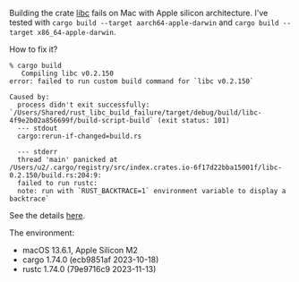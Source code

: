 Building the crate [libc](https://crates.io/crates/libc) fails on Mac with
Apple silicon architecture. I've tested with
`cargo build --target aarch64-apple-darwin` and 
`cargo build --target x86_64-apple-darwin`.

How to fix it?

```
% cargo build
   Compiling libc v0.2.150
error: failed to run custom build command for `libc v0.2.150`

Caused by:
  process didn't exit successfully: `/Users/Shared/rust_libc_build_failure/target/debug/build/libc-4f9e2b02a856699f/build-script-build` (exit status: 101)
  --- stdout
  cargo:rerun-if-changed=build.rs

  --- stderr
  thread 'main' panicked at /Users/u2/.cargo/registry/src/index.crates.io-6f17d22bba15001f/libc-0.2.150/build.rs:204:9:
  failed to run rustc: 
  note: run with `RUST_BACKTRACE=1` environment variable to display a backtrace`
```

See the details [here](build_error.txt).

The environment:
- macOS 13.6.1, Apple Silicon M2
- cargo 1.74.0 (ecb9851af 2023-10-18)
- rustc 1.74.0 (79e9716c9 2023-11-13)